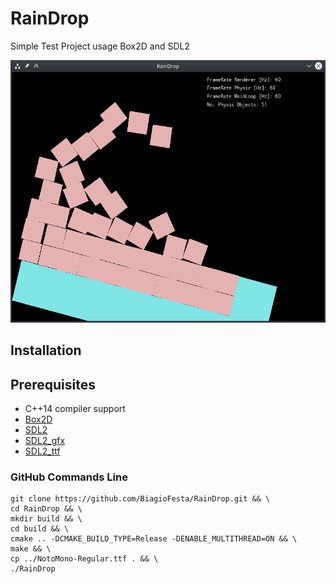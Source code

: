 # RainDrop
Simple Test Project usage Box2D and SDL2

<img src="/Screenshots/RainDropScreenshot.png" height="420">


## Installation

## Prerequisites
* C++14 compiler support
* [Box2D](http://box2d.org/)
* [SDL2](https://www.libsdl.org/download-2.0.php)
* [SDL2_gfx](http://www.ferzkopp.net/wordpress/2016/01/02/sdl_gfx-sdl2_gfx/)
* [SDL2_ttf](https://www.libsdl.org/projects/SDL_ttf/)

### GitHub Commands Line
~~~
git clone https://github.com/BiagioFesta/RainDrop.git && \
cd RainDrop && \
mkdir build && \
cd build && \
cmake .. -DCMAKE_BUILD_TYPE=Release -DENABLE_MULTITHREAD=ON && \
make && \
cp ../NotoMono-Regular.ttf . && \
./RainDrop
~~~
